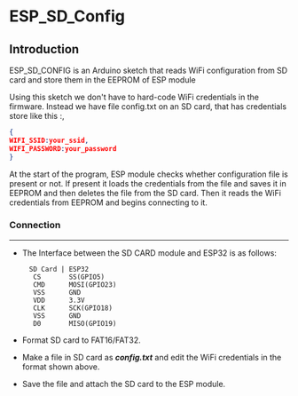 # ESP_SD_Config

## Introduction

ESP_SD_CONFIG is an Arduino sketch that reads WiFi configuration from SD card and store them in the EEPROM of ESP module

Using this sketch we don't have to hard-code WiFi credentials in the firmware. Instead we have file config.txt on an SD card, that has credentials store like this :,

```json
{
WIFI_SSID:your_ssid,
WIFI_PASSWORD:your_password
}
```

At the start of the program, ESP module checks whether configuration file is present or not. If present it loads the credentials from the file and saves it in EEPROM and then deletes the file from the SD card. Then it reads the WiFi credentials from EEPROM and begins connecting to it.

 

### Connection

------

- The Interface between the SD CARD module and  ESP32 is as follows:


```
     SD Card | ESP32
      CS       SS(GPIO5)
      CMD      MOSI(GPIO23)
      VSS      GND
      VDD      3.3V
      CLK      SCK(GPIO18)
      VSS      GND
      D0       MISO(GPIO19)
```

- Format SD card to FAT16/FAT32.


- Make a file in SD card as ***config.txt*** and edit the WiFi credentials in the format shown above.


- Save the file and attach the SD card to the ESP module.


 

